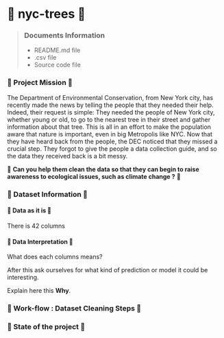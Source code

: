 # :deciduous_tree: nyc-trees :deciduous_tree:

> ### Documents Information ###
> * README.md file
> * .csv file
> * Source code file


### :blossom: Project Mission :blossom:

The Department of Environmental Conservation, from New York city, has recently made the news by telling the people that they needed their help. Indeed, their request is simple: They needed the people of New York city, whether young or old, to go to the nearest tree in their street and gather information about that tree. This is all in an effort to make the population aware that nature is important, even in big Metropolis like NYC. Now that they have heard back from the people, the DEC noticed that they missed a crucial step. They forgot to give the people a data collection guide, and so the data they received back is a bit messy.

:seedling: **Can you help them clean the data so that they can begin to raise awareness to ecological issues, such as climate change ?** :seedling:

### :blossom: Dataset Information :blossom:

#### :leaves: Data as it is :leaves:

There is 42 columns

#### :leaves: Data Interpretation :leaves:

What does each columns means?

After this ask ourselves for what kind of prediction or model it could be interesting.

Explain here this **Why**.


### :blossom: Work-flow : Dataset Cleaning Steps  :blossom:


### :blossom: State of the project :blossom:
